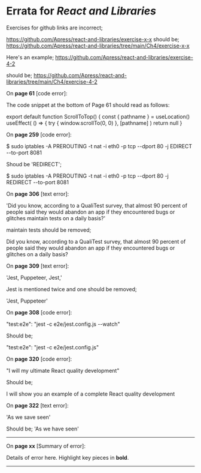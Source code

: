 # Errata for *React and Libraries*

Exercises for github links are incorrect;

https://github.com/Apress/react-and-libraries/exercise-x-x
should be;
https://github.com/Apress/react-and-libraries/tree/main/Ch4/exercise-x-x

Here's an example;
https://github.com/Apress/react-and-libraries/exercise-4-2

should be;
https://github.com/Apress/react-and-libraries/tree/main/Ch4/exercise-4-2


On **page 61** [code error]:
 
The code snippet at the bottom of Page 61 should read as follows:

export default function ScrollToTop() {
  const { pathname } = useLocation()
   useEffect(
    () => {
      try {
        window.scrollTo(0, 0)
    },
    [pathname]
  )
  return null
}

On **page 259** [code error]:

$ sudo iptables -A PREROUTING -t nat -i eth0 -p tcp --dport 80 -j
EDIRECT --to-port 8081 

Shoud be 'REDIRECT'; 

$ sudo iptables -A PREROUTING -t nat -i eth0 -p tcp --dport 80 -j
REDIRECT --to-port 8081 

On **page 306** [text error]:

'Did you know, according to a QualiTest survey, that almost 90 percent of people said
they would abandon an app if they encountered bugs or glitches maintain tests on a
daily basis?'

maintain tests should be removed;

Did you know, according to a QualiTest survey, that almost 90 percent of people said
they would abandon an app if they encountered bugs or glitches on a
daily basis?

On **page 309** [text error]:

'Jest, Puppeteer, Jest,'

Jest is mentioned twice and one should be removed;

'Jest, Puppeteer'

On **page 308** [code error]:

"test:e2e": "jest -c e2e/jest.config.js --watch"

Should be;

"test:e2e": "jest -c e2e/jest.config.js"

On **page 320** [code error]:

"I will my ultimate React quality development"

Should be;

I will show you an example of a complete React quality development

On **page 322** [text error]:

'As we save seen'

Should be;
'As we have seen'

***

On **page xx** [Summary of error]:
 
Details of error here. Highlight key pieces in **bold**.

***
